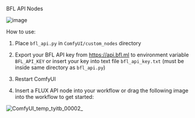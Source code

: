 BFL API Nodes

![image](https://github.com/user-attachments/assets/efd81ed6-e7e6-48c9-b6ef-a0d2bcb0009a)

How to use:

1. Place `bfl_api.py` in `ComfyUI/custom_nodes` directory

2. Export your BFL API key from https://api.bfl.ml to environment variable `BFL_API_KEY` or insert your key into text file `bfl_api_key.txt` (must be inside same directory as `bfl_api.py`)

3. Restart ComfyUI

4. Insert a FLUX API node into your workflow or drag the following image into the workflow to get started:

![ComfyUI_temp_tyitb_00002_](https://github.com/user-attachments/assets/fc6cc099-266c-4135-911d-11728597b3ec)




